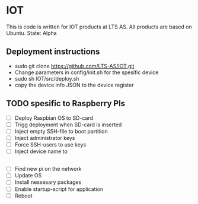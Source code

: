 # IOT
This is code is written for IOT products at LTS AS. All products are based on Ubuntu.
State: Alpha

## Deployment instructions
- sudo git clone https://github.com/LTS-AS/IOT.git
- Change parameters in config/init.sh for the spesific device
- sudo sh IOT/src/deploy.sh
- copy the device info JSON to the device register

## TODO spesific to Raspberry PIs
- [ ] Deploy Raspbian OS to SD-card
- [ ] Trigg deployment when SD-card is inserted
- [ ] Inject empty SSH-file to boot partition
- [ ] Inject administrator keys
- [ ] Force SSH-users to use keys
- [ ] Inject device name to 

##
- [ ] Find new pi on the network
- [ ] Update OS
- [ ] Install nessesary packages
- [ ] Enable startup-script for application
- [ ] Reboot
